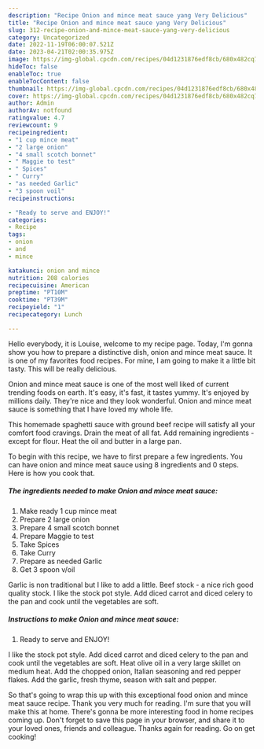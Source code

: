 ```yaml
---
description: "Recipe Onion and mince meat sauce yang Very Delicious"
title: "Recipe Onion and mince meat sauce yang Very Delicious"
slug: 312-recipe-onion-and-mince-meat-sauce-yang-very-delicious
category: Uncategorized
date: 2022-11-19T06:00:07.521Z
date: 2023-04-21T02:00:35.975Z
image: https://img-global.cpcdn.com/recipes/04d1231876edf8cb/680x482cq70/onion-and-mince-meat-sauce-recipe-main-photo.jpg
hideToc: false
enableToc: true
enableTocContent: false
thumbnail: https://img-global.cpcdn.com/recipes/04d1231876edf8cb/680x482cq70/onion-and-mince-meat-sauce-recipe-main-photo.jpg
cover: https://img-global.cpcdn.com/recipes/04d1231876edf8cb/680x482cq70/onion-and-mince-meat-sauce-recipe-main-photo.jpg
author: Admin
authorAv: notfound
ratingvalue: 4.7
reviewcount: 9
recipeingredient:
- "1 cup mince meat"
- "2 large onion"
- "4 small scotch bonnet"
- " Maggie to test"
- " Spices"
- " Curry"
- "as needed Garlic"
- "3 spoon voil"
recipeinstructions:

- "Ready to serve and ENJOY!"
categories:
- Recipe
tags:
- onion
- and
- mince

katakunci: onion and mince 
nutrition: 208 calories
recipecuisine: American
preptime: "PT10M"
cooktime: "PT39M"
recipeyield: "1"
recipecategory: Lunch

---
```



Hello everybody, it is Louise, welcome to my recipe page. Today, I'm gonna show you how to prepare a distinctive dish, onion and mince meat sauce. It is one of my favorites food recipes. For mine, I am going to make it a little bit tasty. This will be really delicious.

Onion and mince meat sauce is one of the most well liked of current trending foods on earth. It's easy, it's fast, it tastes yummy. It's enjoyed by millions daily. They're nice and they look wonderful. Onion and mince meat sauce is something that I have loved my whole life.

This homemade spaghetti sauce with ground beef recipe will satisfy all your comfort food cravings. Drain the meat of all fat. Add remaining ingredients - except for flour. Heat the oil and butter in a large pan.


To begin with this recipe, we have to first prepare a few ingredients. You can have onion and mince meat sauce using 8 ingredients and 0 steps. Here is how you cook that.

<!--inarticleads1-->

##### The ingredients needed to make Onion and mince meat sauce:

1. Make ready 1 cup mince meat
1. Prepare 2 large onion
1. Prepare 4 small scotch bonnet
1. Prepare  Maggie to test
1. Take  Spices
1. Take  Curry
1. Prepare as needed Garlic
1. Get 3 spoon v/oil


Garlic is non traditional but I like to add a little. Beef stock - a nice rich good quality stock. I like the stock pot style. Add diced carrot and diced celery to the pan and cook until the vegetables are soft. 

<!--inarticleads2-->

##### Instructions to make Onion and mince meat sauce:


1. Ready to serve and ENJOY!

I like the stock pot style. Add diced carrot and diced celery to the pan and cook until the vegetables are soft. Heat olive oil in a very large skillet on medium heat. Add the chopped onion, Italian seasoning and red pepper flakes. Add the garlic, fresh thyme, season with salt and pepper. 

So that's going to wrap this up with this exceptional food onion and mince meat sauce recipe. Thank you very much for reading. I'm sure that you will make this at home. There's gonna be more interesting food in home recipes coming up. Don't forget to save this page in your browser, and share it to your loved ones, friends and colleague. Thanks again for reading. Go on get cooking!
